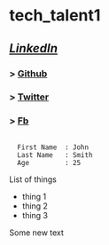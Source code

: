 # **tech_talent1**
## *[LinkedIn](https://www.linkedin.com/in/emma-karanja/)*
### > [Github](https://github.com/EmmaKaranja)
### > [Twitter](https://twitter.com/nyaguthii_emma)
### > [Fb](https://www.facebook.com/emma.nyaguthii)
```

  First Name  : John
  Last Name   : Smith
  Age         : 25

```
List of things
 - thing 1
 - thing 2
 - thing 3

 Some new text
